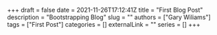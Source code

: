 +++ 
draft = false
date = 2021-11-26T17:12:41Z
title = "First Blog Post"
description = "Bootstrapping Blog"
slug = ""
authors = ["Gary Wiliams"]
tags = ["First Post"]
categories = []
externalLink = ""
series = []
+++
